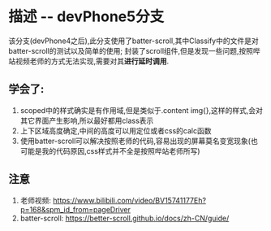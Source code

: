 # 描述 -- devPhone5分支
该分支(devPhone4之后),此分支使用了batter-scroll,其中Classify中的文件是对batter-scroll的测试以及简单的使用; 封装了scroll组件,但是发现一些问题,按照哔站视频老师的方式无法实现,需要对其**进行延时调用**.

## 学会了:
1. scoped中的样式确实是有作用域,但是类似于.content img{},这样的样式,会对其它界面产生影响,所以最好都用class表示
2. 上下区域高度确定,中间的高度可以用定位或者css的calc函数
3. 使用batter-scroll可以解决按照老师的代码,容易出现的屏幕莫名变宽现象(也可能是我的代码原因,css样式并不全是按照哔站老师所写)

## 注意
1. 老师视频: https://www.bilibili.com/video/BV15741177Eh?p=168&spm_id_from=pageDriver
2. batter-scroll: https://better-scroll.github.io/docs/zh-CN/guide/

